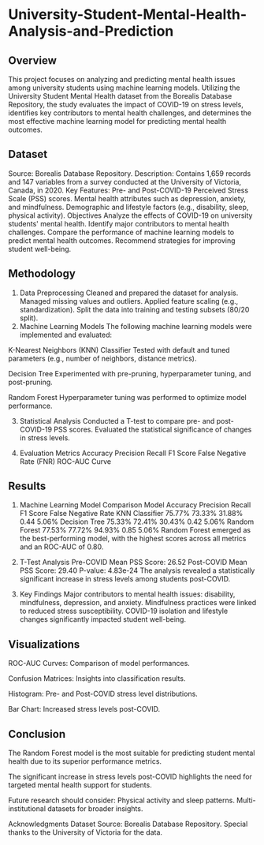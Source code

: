# University-Student-Mental-Health-Analysis-and-Prediction
## Overview
This project focuses on analyzing and predicting mental health issues among university students using machine learning models. Utilizing the University Student Mental Health dataset from the Borealis Database Repository, the study evaluates the impact of COVID-19 on stress levels, identifies key contributors to mental health challenges, and determines the most effective machine learning model for predicting mental health outcomes.

## Dataset
Source: Borealis Database Repository.
Description: Contains 1,659 records and 147 variables from a survey conducted at the University of Victoria, Canada, in 2020.
Key Features:
Pre- and Post-COVID-19 Perceived Stress Scale (PSS) scores.
Mental health attributes such as depression, anxiety, and mindfulness.
Demographic and lifestyle factors (e.g., disability, sleep, physical activity).
Objectives
Analyze the effects of COVID-19 on university students' mental health.
Identify major contributors to mental health challenges.
Compare the performance of machine learning models to predict mental health outcomes.
Recommend strategies for improving student well-being.
## Methodology
1. Data Preprocessing
Cleaned and prepared the dataset for analysis.
Managed missing values and outliers.
Applied feature scaling (e.g., standardization).
Split the data into training and testing subsets (80/20 split).
2. Machine Learning Models
The following machine learning models were implemented and evaluated:

  K-Nearest Neighbors (KNN) Classifier
  Tested with default and tuned parameters (e.g., number of neighbors, distance metrics).

  Decision Tree
  Experimented with pre-pruning, hyperparameter tuning, and post-pruning.

  Random Forest
  Hyperparameter tuning was performed to optimize model performance.

3. Statistical Analysis
Conducted a T-test to compare pre- and post-COVID-19 PSS scores.
Evaluated the statistical significance of changes in stress levels.

5. Evaluation Metrics
Accuracy
Precision
Recall
F1 Score
False Negative Rate (FNR)
ROC-AUC Curve

## Results
1. Machine Learning Model Comparison
Model	Accuracy	Precision	Recall	F1 Score	False Negative Rate
KNN Classifier	75.77%	73.33%	31.88%	0.44	5.06%
Decision Tree	75.33%	72.41%	30.43%	0.42	5.06%
Random Forest	77.53%	77.72%	94.93%	0.85	5.06%
Random Forest emerged as the best-performing model, with the highest scores across all metrics and an ROC-AUC of 0.80.
2. T-Test Analysis
Pre-COVID Mean PSS Score: 26.52
Post-COVID Mean PSS Score: 29.40
P-value: 4.83e-24
The analysis revealed a statistically significant increase in stress levels among students post-COVID.

3. Key Findings
Major contributors to mental health issues: disability, mindfulness, depression, and anxiety.
Mindfulness practices were linked to reduced stress susceptibility.
COVID-19 isolation and lifestyle changes significantly impacted student well-being.
## Visualizations
ROC-AUC Curves: Comparison of model performances.

Confusion Matrices: Insights into classification results.

Histogram: Pre- and Post-COVID stress level distributions.

Bar Chart: Increased stress levels post-COVID.

## Conclusion
The Random Forest model is the most suitable for predicting student mental health due to its superior performance metrics.

The significant increase in stress levels post-COVID highlights the need for targeted mental health support for students.

Future research should consider:
Physical activity and sleep patterns.
Multi-institutional datasets for broader insights.

Acknowledgments
Dataset Source: Borealis Database Repository.
Special thanks to the University of Victoria for the data.
